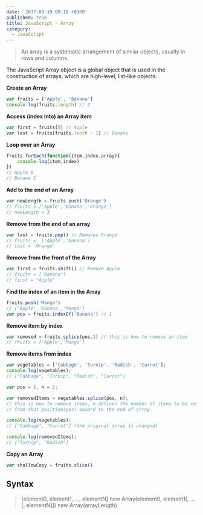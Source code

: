 ```yaml
---
date: '2017-03-19 00:16 +0100'
published: true
title: JavaScript - Array
category:
  - JavaScript
---
```

> An array is a systematic arrangement of similar objects, usually in rows and columns.

The JavaScript Array object is a global object that is used in the construction of arrays; which are high-level, list-like objects.

**Create an Array**

```js
var fruits = ['Apple', 'Banana']
console.log(fruits.length) // 2
```

**Access (index into) an Array item**

```js
var first = fruits[0] // Apple
var last = fruits[fruits.lenth - 1] // Banana
```

**Loop over an Array**

```js
fruits.forEach(function(item,index,array){
	console.log(item,index)
})
// Apple 0
// Banana 1
```

**Add to the end of an Array**

```js
var newLength = fruits.push('Orange')
// fruits = ['Apple','Banana','Orange']
// newLength = 3
```

**Remove from the end of an array**

```js
var last = fruits.pop() // Removes Orange
// fruits =  ['Apple','Banana']
// last = 'Orange'
```

**Remove from the front of the Array**

```js
var first = fruits.shift() // Remove Apple
// fruits = ["Banana"]
// first = "Apple"
```

**Find the index of an item in the Array**

```js
fruits.push('Mango')
// ['Apple','Banana','Mango']
var pos = fruits.indexOf('Banana') // 1
```

**Remove item by index**

```js 
var removed = fruits.splice(pos,1) // this is how to remove an item
// fruits = ['Apple','Mango']
```

**Remove items from index**

```js
var vegetables = ['Cabbage', 'Turnip', 'Radish', 'Carrot'];
console.log(vegetables); 
// ["Cabbage", "Turnip", "Radish", "Carrot"]

var pos = 1, n = 2;

var removedItems = vegetables.splice(pos, n); 
// this is how to remove items, n defines the number of items to be removed,
// from that position(pos) onward to the end of array.

console.log(vegetables); 
// ["Cabbage", "Carrot"] (the original array is changed)

console.log(removedItems); 
// ["Turnip", "Radish"]
```

**Copy an Array**

```js
var shallowCopy = fruits.slice() 
````

## Syntax

> [element0, element1, ..., elementN]
> new Array(element0, element1[, ...[, elementN]])
> new Array(arrayLength)